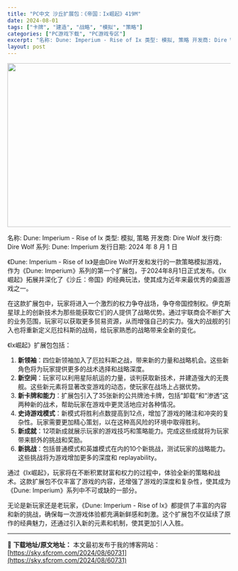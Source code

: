 ```yaml
---
title: "PC中文 沙丘扩展包：《帝国：Ix崛起》419M"
date: 2024-08-01
tags: ["卡牌", "建造", "战略", "模拟", "策略"]
categories: ["PC游戏下载", "PC游戏专区"]
excerpt: "名称: Dune: Imperium - Rise of Ix 类型: 模拟, 策略 开发商: Dire Wolf 发行商: Dire Wolf 系列: Dune: Imperium 发行日期: 2024 年 8 月 1 日 《Dune: Imperium - Rise of Ix》是由Dire W&hellip;"
layout: post
---
```


<img class="aligncenter size-full wp-image-60778" src="https://sky.sfcrom.com/wp-content/uploads/2024/08/2024080103160460.webp" alt="" width="660" height="370" />

名称: Dune: Imperium - Rise of Ix
类型: 模拟, 策略
开发商: Dire Wolf
发行商: Dire Wolf
系列: Dune: Imperium
发行日期: 2024 年 8 月 1 日

《Dune: Imperium - Rise of Ix》是由Dire Wolf开发和发行的一款策略模拟游戏，作为《Dune: Imperium》系列的第一个扩展包，于2024年8月1日正式发布。《Ix崛起》拓展并深化了《沙丘：帝国》的经典玩法，使其成为近年来最优秀的桌面游戏之一。

在这款扩展包中，玩家将进入一个激烈的权力争夺战场，争夺帝国控制权。伊克斯星球上的创新技术为那些能获取它们的人提供了战略优势。通过宇联商会不断扩大的业务范围，玩家可以获取更多贸易资源，从而增强自己的实力。强大的战舰的引入也将重新定义厄拉科斯的战局，给玩家熟悉的战略带来全新的变化。

《Ix崛起》扩展包包括：
<ol>
 	<li><strong>新领袖</strong>：四位新领袖加入了厄拉科斯之战，带来新的力量和战略机会。这些新角色将为玩家提供更多的战术选择和战略深度。</li>
 	<li><strong>新空间</strong>：玩家可以利用星际航运的力量，谈判获取新技术，并建造强大的无畏舰。这些新元素将显著改变游戏的动态，使玩家在战场上占据优势。</li>
 	<li><strong>新卡牌和能力</strong>：扩展包引入了35张新的公共牌池卡牌，包括“卸载”和“渗透”这两种新的战术，帮助玩家在游戏中更灵活地应对各种情况。</li>
 	<li><strong>史诗游戏模式</strong>：新模式将胜利点数提高到12点，增加了游戏的赌注和冲突的复杂性。玩家需要更加精心策划，以在这种高风险的环境中取得胜利。</li>
 	<li><strong>新成就</strong>：12项新成就展示玩家的游戏技巧和策略能力。完成这些成就将为玩家带来额外的挑战和奖励。</li>
 	<li><strong>新挑战</strong>：包括普通模式和英雄模式在内的10个新挑战，测试玩家的战略能力。这些挑战将为游戏增加更多的深度和 replayability。</li>
</ol>
通过《Ix崛起》，玩家将在不断积累财富和权力的过程中，体验全新的策略和战术。这款扩展包不仅丰富了游戏的内容，还增强了游戏的深度和复杂性，使其成为《Dune: Imperium》系列中不可或缺的一部分。

无论是新玩家还是老玩家，《Dune: Imperium - Rise of Ix》都提供了丰富的内容和新的挑战，确保每一次游戏体验都充满新鲜感和刺激。这个扩展包不仅延续了原作的经典魅力，还通过引入新的元素和机制，使其更加引人入胜。

---
📖 **下载地址/原文地址：** 本文最初发布于我的博客网站：[https://sky.sfcrom.com/2024/08/60731](https://sky.sfcrom.com/2024/08/60731)
